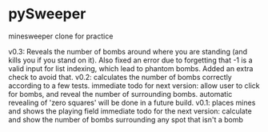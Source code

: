 # pySweeper
 minesweeper clone for practice


v0.3:
	Reveals the number of bombs around where you are standing (and kills you if you stand on it).  Also fixed an error due
	to forgetting that -1 is a valid input for list indexing, which lead to phantom bombs.  Added an extra check to avoid that.
v0.2:
	calculates the number of bombs correctly according to a few tests.
	immediate todo for next version: allow user to click for bombs, and reveal the number of surrounding bombs.
	automatic revealing of 'zero squares' will be done in a future build.
v0.1: 
	places mines and shows the playing field
	immediate todo for the next version: calculate and show the number of bombs surrounding any spot that isn't a bomb 
	
